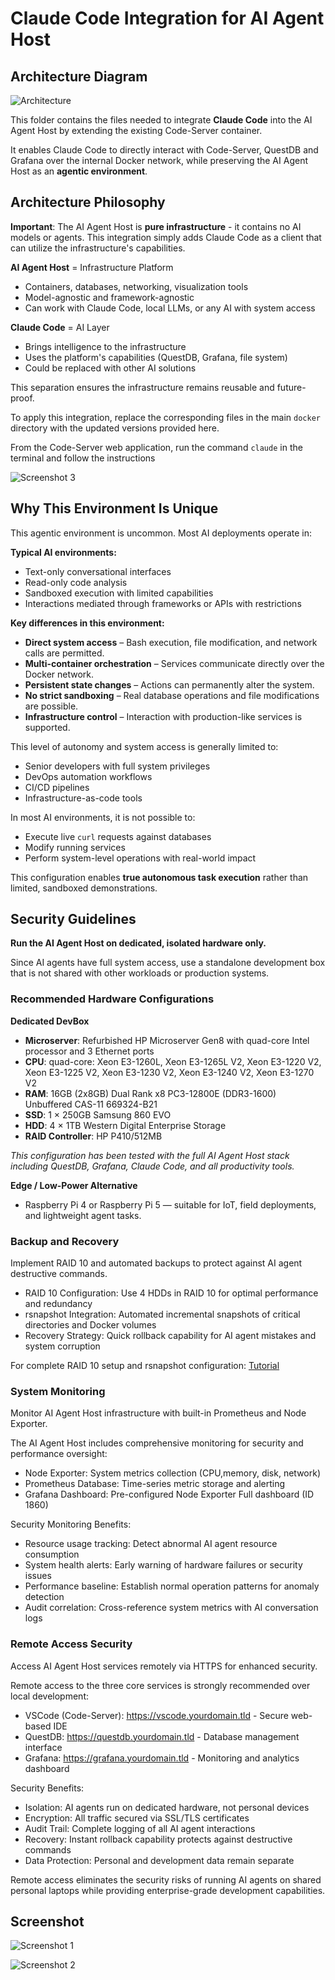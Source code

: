 
# Claude Code Integration for AI Agent Host

## Architecture Diagram

![Architecture](architecture.svg)

This folder contains the files needed to integrate **Claude Code** into the AI Agent Host by extending the existing Code-Server container.  

It enables Claude Code to directly interact with Code-Server, QuestDB and Grafana over the internal Docker network, while preserving the AI Agent Host as an **agentic environment**.

## Architecture Philosophy

**Important**: The AI Agent Host is **pure infrastructure** - it contains no AI models or agents. This integration simply adds Claude Code as a client that can utilize the infrastructure's capabilities.

**AI Agent Host** = Infrastructure Platform
- Containers, databases, networking, visualization tools
- Model-agnostic and framework-agnostic
- Can work with Claude Code, local LLMs, or any AI with system access

**Claude Code** = AI Layer  
- Brings intelligence to the infrastructure
- Uses the platform's capabilities (QuestDB, Grafana, file system)
- Could be replaced with other AI solutions

This separation ensures the infrastructure remains reusable and future-proof.




To apply this integration, replace the corresponding files in the main `docker` directory with the updated versions provided here.

From the  Code-Server web application, run the command `claude` in the terminal and follow the instructions

![Screenshot 3](./screenshot_3.png)


## Why This Environment Is Unique

This agentic environment is uncommon. Most AI deployments operate in:

**Typical AI environments:**
- Text-only conversational interfaces
- Read-only code analysis
- Sandboxed execution with limited capabilities
- Interactions mediated through frameworks or APIs with restrictions

**Key differences in this environment:**
- **Direct system access** – Bash execution, file modification, and network calls are permitted.
- **Multi-container orchestration** – Services communicate directly over the Docker network.
- **Persistent state changes** – Actions can permanently alter the system.
- **No strict sandboxing** – Real database operations and file modifications are possible.
- **Infrastructure control** – Interaction with production-like services is supported.

This level of autonomy and system access is generally limited to:
- Senior developers with full system privileges
- DevOps automation workflows
- CI/CD pipelines
- Infrastructure-as-code tools

In most AI environments, it is not possible to:
- Execute live `curl` requests against databases
- Modify running services
- Perform system-level operations with real-world impact

This configuration enables **true autonomous task execution** rather than limited, sandboxed demonstrations.


## Security Guidelines

**Run the AI Agent Host on dedicated, isolated hardware only.**

Since AI agents have full system access, use a standalone development box that is not shared with other workloads or production systems.

### Recommended Hardware Configurations

**Dedicated DevBox**
- **Microserver**: Refurbished HP Microserver Gen8 with quad-core Intel processor and 3 Ethernet ports  
- **CPU**: quad-core: Xeon E3-1260L, Xeon E3-1265L V2, Xeon E3-1220 V2, Xeon E3-1225 V2, Xeon E3-1230 V2, Xeon E3-1240 V2, Xeon E3-1270 V2  
- **RAM**: 16GB (2x8GB) Dual Rank x8 PC3-12800E (DDR3-1600) Unbuffered CAS-11 669324-B21  
- **SSD**: 1 × 250GB Samsung 860 EVO  
- **HDD**: 4 × 1TB Western Digital Enterprise Storage  
- **RAID Controller**: HP P410/512MB  


*This configuration has been tested with the full AI Agent Host stack including QuestDB, Grafana, Claude Code, and all productivity tools.*  

**Edge / Low-Power Alternative**
- Raspberry Pi 4 or Raspberry Pi 5 — suitable for IoT, field deployments, and lightweight agent tasks.


 ### Backup and Recovery

Implement RAID 10 and automated backups to protect against AI agent destructive commands.

  - RAID 10 Configuration: Use 4 HDDs in RAID 10 for optimal performance and redundancy
  - rsnapshot Integration: Automated incremental snapshots of critical directories and Docker volumes
  - Recovery Strategy: Quick rollback capability for AI agent mistakes and system corruption

  For complete RAID 10 setup and rsnapshot configuration: [Tutorial](https://github.com/quantiota/AI-Agent-Farm/tree/master/doc/it-admin/backup)

  ### System Monitoring

  Monitor AI Agent Host infrastructure with built-in Prometheus and Node Exporter.

  The AI Agent Host includes comprehensive monitoring for security and performance oversight:

  - Node Exporter: System metrics collection (CPU,memory, disk, network)
  - Prometheus Database: Time-series metric storage and alerting
  - Grafana Dashboard: Pre-configured Node Exporter Full dashboard (ID 1860)

  Security Monitoring Benefits:
  - Resource usage tracking: Detect abnormal AI agent resource consumption
  - System health alerts: Early warning of hardware failures or security issues
  - Performance baseline: Establish normal operation patterns for anomaly detection
  - Audit correlation: Cross-reference system metrics with AI conversation logs


### Remote Access Security

  Access AI Agent Host services remotely via HTTPS for enhanced security.

  Remote access to the three core services is strongly recommended over local development:

  - VSCode (Code-Server): https://vscode.yourdomain.tld - Secure web-based IDE
  - QuestDB: https://questdb.yourdomain.tld - Database management interface
  - Grafana: https://grafana.yourdomain.tld - Monitoring and analytics dashboard

  Security Benefits:

  - Isolation: AI agents run on dedicated hardware, not personal devices
  - Encryption: All traffic secured via SSL/TLS certificates
  - Audit Trail: Complete logging of all AI agent interactions
  - Recovery: Instant rollback capability protects against destructive commands
  - Data Protection: Personal and development data remain separate

  Remote access eliminates the security risks of running AI agents on shared personal laptops while
   providing enterprise-grade development capabilities.




## Screenshot


 ![Screenshot 1](./screenshot_1.png)

 ![Screenshot 2](./screenshot_2.png)